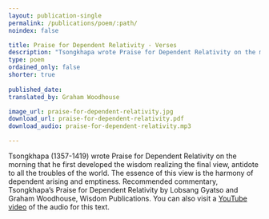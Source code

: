 ```yaml
---
layout: publication-single
permalink: /publications/poem/:path/
noindex: false

title: Praise for Dependent Relativity - Verses
description: "Tsongkhapa wrote Praise for Dependent Relativity on the morning that he first developed the wisdom realizing the final view."
type: poem
ordained_only: false
shorter: true
 
published_date: 
translated_by: Graham Woodhouse

image_url: praise-for-dependent-relativity.jpg
download_url: praise-for-dependent-relativity.pdf
download_audio: praise-for-dependent-relativity.mp3

---
```


Tsongkhapa (1357-1419) wrote Praise for Dependent Relativity on the morning that he first developed the wisdom realizing the final view, antidote to all the troubles of the world. The essence of this view is the harmony of dependent arising and emptiness. Recommended commentary, Tsongkhapa’s Praise for Dependent Relativity by Lobsang Gyatso and Graham Woodhouse, Wisdom Publications. You can also visit a [YouTube video](https://www.youtube.com/watch?v=E8wUDzteTCw) of the audio for this text.